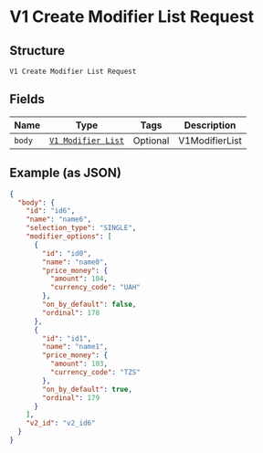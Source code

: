 
# V1 Create Modifier List Request

## Structure

`V1 Create Modifier List Request`

## Fields

| Name | Type | Tags | Description |
|  --- | --- | --- | --- |
| `body` | [`V1 Modifier List`](/doc/models/v1-modifier-list.md) | Optional | V1ModifierList |

## Example (as JSON)

```json
{
  "body": {
    "id": "id6",
    "name": "name6",
    "selection_type": "SINGLE",
    "modifier_options": [
      {
        "id": "id0",
        "name": "name0",
        "price_money": {
          "amount": 104,
          "currency_code": "UAH"
        },
        "on_by_default": false,
        "ordinal": 178
      },
      {
        "id": "id1",
        "name": "name1",
        "price_money": {
          "amount": 103,
          "currency_code": "TZS"
        },
        "on_by_default": true,
        "ordinal": 179
      }
    ],
    "v2_id": "v2_id6"
  }
}
```


